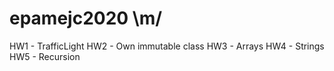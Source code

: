 # epamejc2020 \m/
HW1 - TrafficLight
HW2 - Own immutable class
HW3 - Arrays
HW4 - Strings
HW5 - Recursion